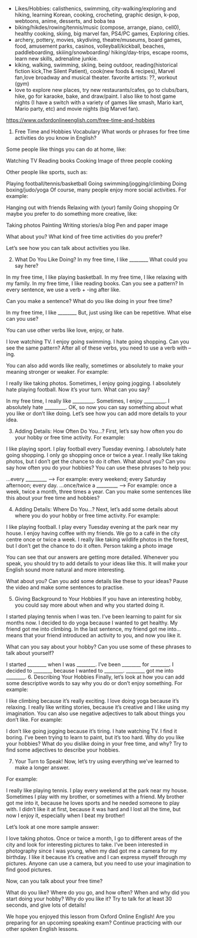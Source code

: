 * Likes/Hobbies: calisthenics, swimming, city-walking/exploring and hiking, learning Korean, cooking, crocheting, graphic design, k-pop, webtoons, anime, desserts, and boba tea
* biking/hikdes/rowing/tennis/music (compose, arrange, piano, cell0), healthy cooking, skiing, big marvel fan, PS4/PC games, Exploring cities.
* archery, pottery, movies, skydiving, theatre/museums, board games, food, amusement parks, casinos, volleyball/kickball, beaches, paddleboarding, 
  skiiing/snowboarding/ hiking/day-trips, escape rooms, learn new skills, adrenaline junkie.
* kiking, walking, swimming, skiing, being outdoor, reading(historical fiction kick,The Silent Patient), cook(new foods & recipes), Marvel fan,love broadway and musical theater. favorite artists: ??, workout (gym)
* love to explore new places, try new restaurants/cafes, go to clubs/bars, hike, go for karaoke, bake, and draw/paint. I also like to host game nights 
  (I have a switch with a variety of games like smash, Mario kart, Mario party, etc) and movie nights (big Marvel fan).


https://www.oxfordonlineenglish.com/free-time-and-hobbies

1. Free Time and Hobbies Vocabulary
What words or phrases for free time activities do you know in English?

Some people like things you can do at home, like:

Watching TV
Reading books
Cooking
Image of three people cooking

Other people like sports, such as:

Playing football/tennis/basketball
Going swimming/jogging/climbing
Doing boxing/judo/yoga
Of course, many people enjoy more social activities. For example:

Hanging out with friends
Relaxing with (your) family
Going shopping
Or maybe you prefer to do something more creative, like:

Taking photos
Painting
Writing stories/a blog
Pen and paper image

What about you? What kind of free time activities do you prefer?

Let’s see how you can talk about activities you like.

2. What Do You Like Doing?
In my free time, I like ________
What could you say here?

In my free time, I like playing basketball.
In my free time, I like relaxing with my family.
In my free time, I like reading books.
Can you see a pattern? In every sentence, we use a verb + -ing after like.

Can you make a sentence? What do you like doing in your free time?

In my free time, I like ________
But, just using like can be repetitive. What else can you use?

You can use other verbs like love, enjoy, or hate.

I love watching TV.
I enjoy going swimming.
I hate going shopping.
Can you see the same pattern? After all of these verbs, you need to use a verb with –ing.

You can also add words like really, sometimes or absolutely to make your meaning stronger or weaker. For example:

I really like taking photos.
Sometimes, I enjoy going jogging.
I absolutely hate playing football.
Now it’s your turn. What can you say?

In my free time, I really like _________.
Sometimes, I enjoy _________.
I absolutely hate _________.
OK, so now you can say something about what you like or don’t like doing. Let’s see how you can add more details to your idea.

3. Adding Details: How Often Do You…?
First, let’s say how often you do your hobby or free time activity. For example:

I like playing sport. I play football every Tuesday evening.
I absolutely hate going shopping. I only go shopping once or twice a year.
I really like taking photos, but I don’t get the chance to do it often.
What about you? Can you say how often you do your hobbies? You can use these phrases to help you:

…every _________ –> For example: every weekend; every Saturday afternoon; every day.
…once/twice a _________ –> For example: once a week, twice a month, three times a year.
Can you make some sentences like this about your free time and hobbies?

4. Adding Details: Where Do You…?
Next, let’s add some details about where you do your hobby or free time activity. For example:

I like playing football. I play every Tuesday evening at the park near my house.
I enjoy having coffee with my friends. We go to a café in the city centre once or twice a week.
I really like taking wildlife photos in the forest, but I don’t get the chance to do it often.
Person taking a photo image

You can see that our answers are getting more detailed. Whenever you speak, you should try to add details to your ideas like this. It will make your English sound more natural and more interesting.

What about you? Can you add some details like these to your ideas? Pause the video and make some sentences to practise.

5. Giving Background to Your Hobbies
If you have an interesting hobby, you could say more about when and why you started doing it.

I started playing tennis when I was ten.
I’ve been learning to paint for six months now.
I decided to do yoga because I wanted to get healthy.
My friend got me into climbing.
In the last sentence, my friend got me into… means that your friend introduced an activity to you, and now you like it.

What can you say about your hobby? Can you use some of these phrases to talk about yourself?

I started ________ when I was ________.
I’ve been ________ for ________.
I decided to ________ because I wanted to ________.
________ got me into ________.
6. Describing Your Hobbies
Finally, let’s look at how you can add some descriptive words to say why you do or don’t enjoy something. For example:

I like climbing because it’s really exciting.
I love doing yoga because it’s relaxing.
I really like writing stories, because it’s creative and I like using my imagination.
You can also use negative adjectives to talk about things you don’t like. For example:

I don’t like going jogging because it’s tiring.
I hate watching TV. I find it boring.
I’ve been trying to learn to paint, but it’s too hard.
Why do you like your hobbies? What do you dislike doing in your free time, and why? Try to find some adjectives to describe your hobbies.

7. Your Turn to Speak!
Now, let’s try using everything we’ve learned to make a longer answer.

For example:

I really like playing tennis. I play every weekend at the park near my house. Sometimes I play with my brother, or sometimes with a friend. My brother got me into it, because he loves sports and he needed someone to play with. I didn’t like it at first, because it was hard and I lost all the time, but now I enjoy it, especially when I beat my brother!

Let’s look at one more sample answer:

I love taking photos. Once or twice a month, I go to different areas of the city and look for interesting pictures to take. I’ve been interested in photography since I was young, when my dad got me a camera for my birthday. I like it because it’s creative and I can express myself through my pictures. Anyone can use a camera, but you need to use your imagination to find good pictures.

Now, can you talk about your free time?

What do you like?
Where do you go, and how often?
When and why did you start doing your hobby?
Why do you like it?
Try to talk for at least 30 seconds, and give lots of details!

We hope you enjoyed this lesson from Oxford Online English! Are you preparing for an upcoming speaking exam? Continue practicing with our other spoken English lessons.